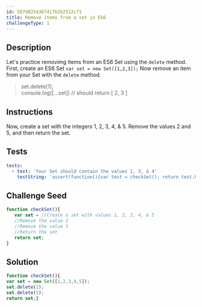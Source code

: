 ```yaml
---
id: 587d8254367417b2b2512c71
title: Remove items from a set in ES6
challengeType: 1
---
```


## Description
<section id='description'>
Let's practice removimg items from an ES6 Set using the <code>delete</code> method.
First, create an ES6 Set
<code>var set = new Set([1,2,3]);</code>
Now remove an item from your Set with the <code>delete</code> method.
<blockquote>set.delete(1);<br>console.log([...set]) // should return [ 2, 3 ]<blockquote>
</section>

## Instructions
<section id='instructions'>
Now, create a set with the integers 1, 2, 3, 4, & 5. 
 Remove the values 2 and 5, and then return the set.
</section>

## Tests
<section id='tests'>

```yml
tests:
  - text: 'Your Set should contain the values 1, 3, & 4'
    testString: 'assert(function(){var test = checkSet(); return test.has(1) && test.has(3) && test.has(4) && test.size === 3}, ''Your Set should contain the values 1, 3, & 4'');'

```

</section>

## Challenge Seed
<section id='challengeSeed'>

<div id='js-seed'>

```js
function checkSet(){
   var set = //Create a set with values 1, 2, 3, 4, & 5
   //Remove the value 2
   //Remove the value 5
   //Return the set
   return set;
}
```

</div>



</section>

## Solution
<section id='solution'>


```js
function checkSet(){
var set = new Set([1,2,3,4,5]);
set.delete(2);
set.delete(5);
return set;}
```

</section>
